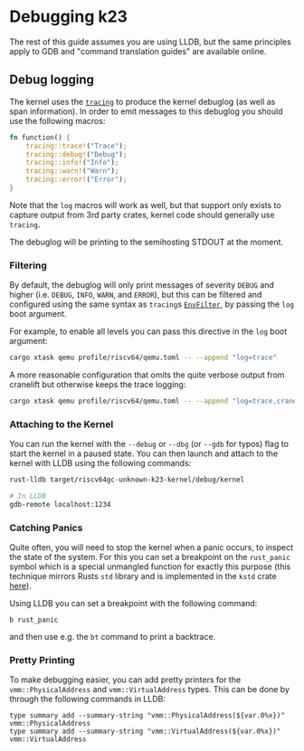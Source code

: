 # Debugging k23

The rest of this guide assumes you are using LLDB, but the same principles apply to GDB and "command translation guides"
are available online.

## Debug logging

The kernel uses the [`tracing`](https://docs.rs/tracing/latest/tracing/) to produce the kernel debuglog  (as well as span information).
In order to emit messages to this debuglog you should use the following macros:

```rust
fn function() {
    tracing::trace!("Trace");
    tracing::debug!("Debug");
    tracing::info!("Info");
    tracing::warn!("Warn");
    tracing::error!("Error");
}
```

Note that the `log` macros will work as well, but that support only exists to capture output from 3rd party crates, kernel
code should generally use `tracing`.

The debuglog will be printing to the semihosting STDOUT at the moment.

### Filtering

By default, the debuglog will only print messages of severity `DEBUG` and higher (i.e. `DEBUG`, `INFO`, `WARN`, and `ERROR`),
but this can be filtered and configured using the same syntax as `tracing`s [`EnvFilter`](https://docs.rs/tracing-subscriber/0.3.19/tracing_subscriber/filter/struct.EnvFilter.html),
by passing the `log` boot argument.

For example, to enable all levels you can pass this directive in the `log` boot argument:

```sh
cargo xtask qemu profile/riscv64/qemu.toml -- --append "log=trace"
```

A more reasonable configuration that omits the quite verbose output from cranelift but otherwise keeps the trace logging:

```sh
cargo xtask qemu profile/riscv64/qemu.toml -- --append "log=trace,cranelift_codegen=off"
```

### Attaching to the Kernel

You can run the kernel with the `--debug` or `--dbg` (or `--gdb` for typos) flag to start the kernel in a paused state.
You can then launch and attach to the kernel with LLDB using the following commands:

```sh
rust-lldb target/riscv64gc-unknown-k23-kernel/debug/kernel

# In LLDB
gdb-remote localhost:1234
```

### Catching Panics

Quite often, you will need to stop the kernel when a panic occurs, to inspect the state of the system. For this you can
set a breakpoint on the `rust_panic` symbol which is a special unmangled function for exactly this purpose (this
technique mirrors Rusts `std` library and is implemented in the `kstd`
crate [here](https://github.com/JonasKruckenberg/k23/blob/07322361bd99c04d8a6866fd8a5c565584393222/libs/kstd/src/panicking.rs#L89)).

Using LLDB you can set a breakpoint with the following command:

```
b rust_panic
```

and then use e.g. the `bt` command to print a backtrace.

### Pretty Printing

To make debugging easier, you can add pretty printers for the `vmm::PhysicalAddress` and `vmm::VirtualAddress` types.
This can be done by through the following commands in LLDB:

```
type summary add --summary-string "vmm::PhysicalAddress(${var.0%x})" vmm::PhysicalAddress
type summary add --summary-string "vmm::VirtualAddress(${var.0%x})" vmm::VirtualAddress
```